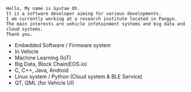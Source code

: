 ```
Hello, My name is Gyutae Oh.
It is a software developer aiming for various developments. 
I am currently working at a research institute located in Pangyo. 
The main interests are vehicle infotainment systems and big data and cloud systems. 
Thank you.
```

- Embedded Software / Firmware system
- In Vehicle
- Machine Learning (IoT)
- Big Data, Block Chain(EOS.io) 
- C, C++, Java, Android 
- Linux system / Python (Cloud system & BLE Service)
- QT, QML (for Vehicle UI)


<!--
**gtogto/gtogto** is a ✨ _special_ ✨ repository because its `README.md` (this file) appears on your GitHub profile.

Here are some ideas to get you started:

- 🔭 I’m currently working on ...
- 🌱 I’m currently learning ...
- 👯 I’m looking to collaborate on ...
- 🤔 I’m looking for help with ...
- 💬 Ask me about ...
- 📫 How to reach me: ...
- 😄 Pronouns: ...
- ⚡ Fun fact: ...
-->
